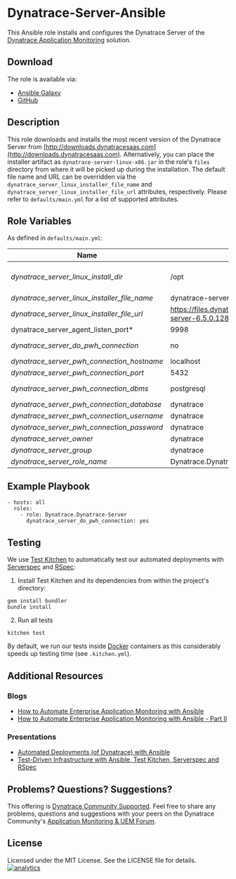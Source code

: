 # Dynatrace-Server-Ansible

This Ansible role installs and configures the Dynatrace Server of the [Dynatrace Application Monitoring](http://www.dynatrace.com/en/products/application-monitoring.html) solution.

## Download

The role is available via:

- [Ansible Galaxy](https://galaxy.ansible.com/Dynatrace/Dynatrace-Server)
- [GitHub](https://github.com/Dynatrace/Dynatrace-Server-Ansible)

## Description

This role downloads and installs the most recent version of the Dynatrace Server from [http://downloads.dynatracesaas.com](http://downloads.dynatracesaas.com). Alternatively, you can place the installer artifact as `dynatrace-server-linux-x86.jar` in the role's `files` directory from where it will be picked up during the installation. The default file name and URL can be overridden via the `dynatrace_server_linux_installer_file_name` and `dynatrace_server_linux_installer_file_url` attributes, respectively. Please refer to `defaults/main.yml` for a list of supported attributes.

## Role Variables

As defined in ```defaults/main.yml```:

| Name                                          | Default                                                               | Description
|-----------------------------------------------|-----------------------------------------------------------------------|------------
| *dynatrace_server_linux_install_dir*          | /opt                                                                  | The Dynatrace Server will be installed into the directory *$dynatrace_server_linux_install_dir*/dynatrace-*$major*-*$minor*-*$rev*, where *$major*, *$minor* and *$rev* are given by the installer. A symbolic link to the actual installation directory will be created in *$dynatrace_server_linux_install_dir*/dynatrace.
| *dynatrace_server_linux_installer_file_name*  | dynatrace-server-6.5.0.1289-linux-x86.jar                             | The file name of the Dynatrace installer in the role's ```files``` directory.
| *dynatrace_server_linux_installer_file_url*   | https://files.dynatrace.com/downloads/OnPrem/dynaTrace/6.5/6.5.0.1289/dynatrace-server-6.5.0.1289-linux-x86.jar | A HTTP, HTTPS or FTP URL to the Dynatrace installer in the form (http\|https\|ftp)://[user[:pass]]@host.domain[:port]/path.
| dynatrace_server_agent_listen_port*           | 9998                                                                 | The port where the server shall listen for Collectors. Use either ```6698``` (non-SSL) or ```6699``` (SSL).
| *dynatrace_server_do_pwh_connection*          | no                                                                    | Whether a connection to an existing Performance Warehouse (database) shall be established, or not. **Note**: requires Dynatrace >= v6.2.
| *dynatrace_server_pwh_connection_hostname*    | localhost                                                             |
| *dynatrace_server_pwh_connection_port*        | 5432                                                                  |
| *dynatrace_server_pwh_connection_dbms*        | postgresql                                                            | The DBMS type of the Performance Warehouse. Possible values are ```embedded``` (not suitable for production systems), ```db2```, ```oracle```, ```postgresql```, ```sqlazure```, ```sqlserver```
| *dynatrace_server_pwh_connection_database*    | dynatrace                                                             |
| *dynatrace_server_pwh_connection_username*    | dynatrace                                                             |
| *dynatrace_server_pwh_connection_password*    | dynatrace                                                             |
| *dynatrace_server_owner*                      | dynatrace                                                             | The system user that owns the Dynatrace installation.
| *dynatrace_server_group*                      | dynatrace                                                             | The system user's group that owns the Dynatrace installation.
| *dynatrace_server_role_name*                  | Dynatrace.Dynatrace-Server                                            | The actual name of this role in an [Ansible Playbook's](http://docs.ansible.com/playbooks.html) ```roles``` directory.

## Example Playbook

```
- hosts: all
  roles:
    - role: Dynatrace.Dynatrace-Server
      dynatrace_server_do_pwh_connection: yes
```

## Testing

We use [Test Kitchen](http://kitchen.ci) to automatically test our automated deployments with [Serverspec](http://serverspec.org) and [RSpec](http://rspec.info/):

1) Install Test Kitchen and its dependencies from within the project's directory:

```
gem install bundler
bundle install
```

2) Run all tests

```
kitchen test
```

By default, we run our tests inside [Docker](https://www.docker.com/) containers as this considerably speeds up testing time (see `.kitchen.yml`).

## Additional Resources

### Blogs

- [How to Automate Enterprise Application Monitoring with Ansible](http://apmblog.dynatrace.com/2015/03/04/how-to-automate-enterprise-application-monitoring-with-ansible/)
- [How to Automate Enterprise Application Monitoring with Ansible - Part II](http://apmblog.dynatrace.com/2015/04/23/how-to-automate-enterprise-application-monitoring-with-ansible-part-ii/)

### Presentations

- [Automated Deployments (of Dynatrace) with Ansible](http://www.slideshare.net/MartinEtmajer/automated-deployments-with-ansible)
- [Test-Driven Infrastructure with Ansible, Test Kitchen, Serverspec and RSpec](http://www.slideshare.net/MartinEtmajer/testing-ansible-roles-with-test-kitchen-serverspec-and-rspec-48185017)

## Problems? Questions? Suggestions?

This offering is [Dynatrace Community Supported](https://community.dynatrace.com/community/display/DL/Support+Levels#SupportLevels-Communitysupported/NotSupportedbyDynatrace(providedbyacommunitymember)). Feel free to share any problems, questions and suggestions with your peers on the Dynatrace Community's [Application Monitoring & UEM Forum](https://answers.dynatrace.com/spaces/146/index.html).

## License

Licensed under the MIT License. See the LICENSE file for details.
[![analytics](https://www.google-analytics.com/collect?v=1&t=pageview&_s=1&dl=https%3A%2F%2Fgithub.com%2FdynaTrace&dp=%2FDynatrace-Server-Ansible&dt=Dynatrace-Server-Ansible&_u=Dynatrace~&cid=github.com%2FdynaTrace&tid=UA-54510554-5&aip=1)]()

